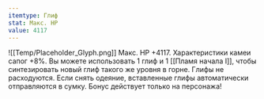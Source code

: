 ```yaml
---
itemtype: Глиф
stat: Макс. HP 
value: 4117
---
```

![[Temp/Placeholder_Glyph.png]]
Макс. HP +4117. Характеристики камеи сапог +8%. Вы можете использовать 1 глиф и 1 [[Пламя начала I]], чтобы синтезировать новый глиф такого же уровня в горне. Глифы не расходуются. Если снять одеяние, вставленные глифы автоматически отправляются в сумку. Бонус действует только на персонажа!
